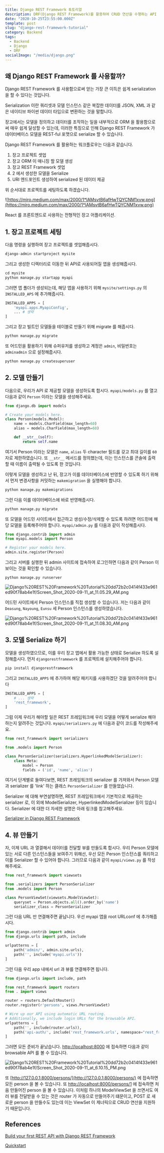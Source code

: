 ```yaml
---
title: Django REST Framework 튜토리얼
description: DRF(Django REST Framework)를 활용하여 CRUD 연산을 수행하는 API 를 만들어 봅시다.
date: "2020-10-25T23:55:00.000Z"
template: post
slug: "django-rest-framework-tutorial"
category: Backend
tags:
  - Backend
  - Django
  - DRF
socialImage: "/media/django.png"
---
```


## 왜 Django REST Framework 를 사용할까?

Django REST Framework 를 사용함으로써 얻는 가장 큰 이득은 쉽게 serialization 을 할 수 있다는 것입니다.

Serialization 이란 쿼리셋과 모델 인스턴스 같은 복잡한 데이터를 JSON, XML 과 같은 네이티브 파이썬 데이터 타입으로 변환하는 것을 말합니다.

장고에서는 모델을 정의하고 데이터를 조작하는 일을 내부적으로 ORM 을 활용함으로써 매우 쉽게 달성할 수 있는데, 이러한 특징으로 인해 Django REST Framework 가 데이터베이스 모델을 REST-ful 포맷으로 serialize 할 수 있습니다.

Django REST Framework 를 활용하는 워크플로우는 다음과 같습니다.

1. 장고 프로젝트 셋업
2. 장고 ORM 이 매니징 할 모델 생성
3. 장고 REST Framework 셋업
4. 2 에서 생성한 모델을 Serialize
5. URI 엔드포인트 생성하여 serialized 된 데이터 제공

위 순서대로 프로젝트를 세팅하도록 하겠습니다.

![https://miro.medium.com/max/2000/1*lAMsvtB6afHwTQYCNM1xvw.png](https://miro.medium.com/max/2000/1*lAMsvtB6afHwTQYCNM1xvw.png)

React 를 프론트엔드로 사용하는 전형적인 장고 어플리케이션.

## 1. 장고 프로젝트 세팅

다음 명령을 실행하여 장고 프로젝트를 셋업해줍시다.

```python
django-admin startproject mysite
```

그리고 생성한 디렉터리로 이동한 뒤 API로 사용되어질 앱을 생성해줍시다.

```python
cd mysite
python manage.py startapp myapi
```

그러면 앱 폴더가 생성되는데, 해당 앱을 사용하기 위해 `mysite/settings.py` 의 `INSTALLED_APS` 에 추가해줍시다.

```python
INSTALLED_APPS = [
	'myapi.apps.MyapiConfig',
	... # 생략
]
```

그리고 장고 빌트인 모델들을 테이블로 만들기 위해 migrate 를 해줍시다.

```python
python manage.py migrate
```

또 어드민을 활용하기 위해 슈퍼유저를 생성하고 계정은 `admin`, 비밀번호는 `adminadmin` 으로 설정해줍시다.

```python
python manage.py createsuperuser
```

## 2. 모델 만들기

다음으로, 우리가 API 로 제공할 모델을 생성하도록 합시다. `myapi/models.py` 를 열고 다음과 같이 `Person` 이라는 모델을 생성해주세요.

```python
from django.db import models

# Create your models here.
class Person(models.Model):
    name = models.CharField(max_length=60)
    alias = models.CharField(max_length=60)

    def __str__(self):
        return self.name
```

여기서 Person 이라는 모델은 `name`, `alias` 두 character 필드를 갖고 최대 길이를 `60` 자로 제한하였습니다. 또 `__str__` 메서드를 정의했는데, 이는 인스턴스를 콘솔에 출력할 때 이름이 출력될 수 있도록 한 것입니다.

이렇게 모델을 생성하고 난 뒤, 장고가 이를 데이터베이스에 반영할 수 있도록 하기 위해서 먼저 변경사항을 커밋하는 `makemigration` 을 실행해야 합니다.

```python
python manage.py makemigrations
```

그런 다음 이를 데이터베이스에 바로 반영해줍시다.

```python
python manage.py migrate
```

또 모델을 어드민 사이트에서 접근하고 생성/수정/삭제할 수 있도록 하려면 어드민에 해당 모델을 등록해주어야 합니다. `myapi/admin.py` 를 다음과 같이 작성해줍시다.

```python
from django.contrib import admin
from myapi.models import Person

# Register your models here.
admin.site.register(Person)
```

그리고 서버를 실행한 뒤 admin 사이트에 접속하여 로그인하면 다음과 같이 Person 이 보이는 것을 확인할 수 있습니다.

```python
python manage.py runserver
```

![Django%20REST%20Framework%20Tutorial%20dd72b2c0414f433e961ed90f78ab4e1f/Screen_Shot_2020-09-11_at_11.05.29_AM.png](Django%20REST%20Framework%20Tutorial%20dd72b2c0414f433e961ed90f78ab4e1f/Screen_Shot_2020-09-11_at_11.05.29_AM.png)

어드민 사이트에서 Person 인스턴스를 직접 생성할 수 있습니다. 저는 다음과 같이 `Deasung`, `Nayoung`, `Eunsu` 세 Person 인스턴스를 생성하였습니다.

![Django%20REST%20Framework%20Tutorial%20dd72b2c0414f433e961ed90f78ab4e1f/Screen_Shot_2020-09-11_at_11.08.30_AM.png](Django%20REST%20Framework%20Tutorial%20dd72b2c0414f433e961ed90f78ab4e1f/Screen_Shot_2020-09-11_at_11.08.30_AM.png)

## 3. 모델 Serialize 하기

모델을 생성하였으므로, 이를 우리 장고 앱에서 활용 가능한 상태로 Serialize 하도록 설정해줍시다. 먼저 `djangorestframework` 를 프로젝트에 설치해주어야 합니다.

```python
pip install djangorestframework
```

그리고 `INSTALLED_APPS` 에 추가하여 해당 패키지를 사용하겠단 것을 알려주어야 합니다

```python
INSTALLED_APPS = [
	# ... 생략
	'rest_framework',
]
```

그럼 이제 우리가 해야할 일은 REST 프레임워크에 우리 모델을 어떻게 serialize 해야하는지 알려주는 것입니다. `myapi/serializers.py` 에 다음과 같이 코드를 작성해주세요.

```python
from rest_framework import serializers

from .models import Person

class PersonSerializer(serializers.HyperlinkedModelSerializer):
    class Meta:
        model = Person
        fields = ('id', 'name', 'alias')
```

여기서 단계별로 들여다보면, REST 프레임워크의 serializer 를 가져와서 Person 모델과 serializer 를 'link' 하는 클래스 `PersonSerializer` 를 만들었습니다.

Serializer 에 대해 부연설명하면, REST 프레임워크에서 기본적으로 제공하는 serializer 로, 이 외에 ModelSerializer, HyperlinkedModelSerializer 등이 있습니다. Serializer 에 대한 더 자세한 설명은 아래 링크를 참고해주세요.

[Serializer in Django REST Framework](https://www.notion.so/Serializer-in-Django-REST-Framework-37b46c0854774ba196184168eabb42bd)

## 4. 뷰 만들기

자, 이제 URL 과 열결해서 데이터를 전달할 뷰를 만들도록 합시다. 우리 Person 모델에 있는 서로 다른 인스턴스들을 보여주기 위해선, 우선 모든 Person 인스턴스를 쿼리하고 이를 Serializer 할 수 있어야 합니다. 그러므로 다음과 같이 `myapi/views.py` 를 작성해주세요.

```python
from rest_framework import viewsets

from .serializers import PersonSerializer
from .models import Person

class PersonViewSet(viewsets.ModelViewSet):
    queryset = Person.objects.all().order_by('name')
    serializer_class = PersonSerializer
```

그런 다음 URL 만 연결해주면 끝납니다. 우선 myapi 앱을 root URLconf 에 추가해줍시다.

```python
from django.contrib import admin
from django.urls import path, include

urlpatterns = [
    path('admin/', admin.site.urls),
    path('', include('myapi.urls'))
]
```

그런 다음 우리 app 내에서 url 과 뷰를 연결해주면 됩니다.

```python
from django.urls import include, path

from rest_framework import routers
from . import views

router = routers.DefaultRouter()
router.register(r'persons', views.PersonViewSet)

# Wire up our API using automatic URL routing.
# Additionally, we include login URLs for the browsable API.
urlpatterns = [
    path('', include(router.urls)),
    path('api-auth/', include('rest_framework.urls', namespace="rest_framework"))
]
```

그러면 모든 준비가 끝났습니다. [http://localhost:8000](http://localhost:8000) 에 접속하면 다음과 같이 browsable API 를 볼 수 있습니다.

![Django%20REST%20Framework%20Tutorial%20dd72b2c0414f433e961ed90f78ab4e1f/Screen_Shot_2020-09-11_at_6.10.15_PM.png](Django%20REST%20Framework%20Tutorial%20dd72b2c0414f433e961ed90f78ab4e1f/Screen_Shot_2020-09-11_at_6.10.15_PM.png)

또 [http://127.0.0.1:8000/persons/](http://127.0.0.1:8000/persons/) 에 접속하면 모든 person 을 볼 수 있습니다. 또 [http://localhost:8000/persons/1](http://localhost:8000/persons/1) 에 접속하면 처음 만들어진 person 을 볼 수 있습니다. 이처럼 하나의 ModelViewSet 을 쓰면서도 여러 뷰를 전달받을 수 있는 것은 router 가 자동으로 만들어주기 떄문이고, POST 로 새로운 person 을 만들수도 있는데 이는 ViewSet 이 제너릭으로 CRUD 연산을 지원하기 때문입니다.

## References

[Build your first REST API with Django REST Framework](https://medium.com/swlh/build-your-first-rest-api-with-django-rest-framework-e394e39a482c)

[Quickstart](https://www.django-rest-framework.org/tutorial/quickstart/)
